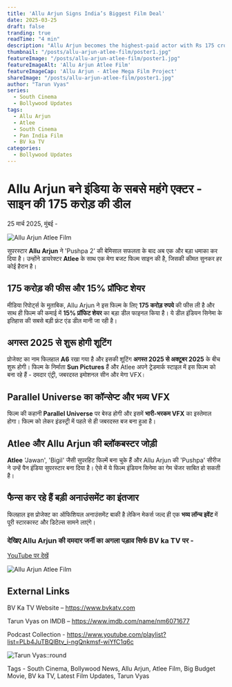 ```yaml
---
title: 'Allu Arjun Signs India’s Biggest Film Deal'
date: 2025-03-25
draft: false
tranding: true
readTime: "4 min"
description: "Allu Arjun becomes the highest-paid actor with Rs 175 crore deal for Atlee’s next big film."
thumbnail: "/posts/allu-arjun-atlee-film/poster1.jpg"
featureImage: "/posts/allu-arjun-atlee-film/poster1.jpg"
featureImageAlt: 'Allu Arjun Atlee Film'
featureImageCap: 'Allu Arjun - Atlee Mega Film Project'
shareImage: "/posts/allu-arjun-atlee-film/poster1.jpg"
author: "Tarun Vyas"
series:
  - South Cinema
  - Bollywood Updates
tags:
  - Allu Arjun
  - Atlee
  - South Cinema
  - Pan India Film
  - BV ka TV
categories:
  - Bollywood Updates
---
```


# Allu Arjun बने इंडिया के सबसे महंगे एक्टर - साइन की 175 करोड़ की डील

25 मार्च 2025, मुंबई -

![Allu Arjun Atlee Film](/posts/allu-arjun-atlee-film/poster1.jpg)

सुपरस्टार **Allu Arjun** ने 'Pushpa 2' की बेमिसाल सफलता के बाद अब एक और बड़ा धमाका कर दिया है। उन्होंने डायरेक्टर **Atlee** के साथ एक मेगा बजट फिल्म साइन की है, जिसकी कीमत सुनकर हर कोई हैरान है।

## 175 करोड़ की फीस और 15% प्रॉफिट शेयर

मीडिया रिपोर्ट्स के मुताबिक, Allu Arjun ने इस फिल्म के लिए **175 करोड़ रुपये** की फीस ली है और साथ ही फिल्म की कमाई में **15% प्रॉफिट शेयर** का बड़ा डील फाइनल किया है। ये डील इंडियन सिनेमा के इतिहास की सबसे बड़ी फ्रंट एंड डील मानी जा रही है।

## अगस्त 2025 से शुरू होगी शूटिंग

प्रोजेक्ट का नाम फिलहाल **A6** रखा गया है और इसकी शूटिंग **अगस्त 2025 से अक्टूबर 2025** के बीच शुरू होगी। फिल्म के निर्माता **Sun Pictures** हैं और Atlee अपने ट्रेडमार्क स्टाइल में इस फिल्म को बना रहे हैं - दमदार एंट्री, जबरदस्त इमोशनल सीन और मेगा VFX।

## Parallel Universe का कॉन्सेप्ट और भव्य VFX

फिल्म की कहानी **Parallel Universe** पर बेस्ड होगी और इसमें **भारी-भरकम VFX** का इस्तेमाल होगा। फिल्म को लेकर इंडस्ट्री में पहले से ही जबरदस्त बज बना हुआ है। 

## Atlee और Allu Arjun की ब्लॉकबस्टर जोड़ी

**Atlee** 'Jawan', 'Bigil' जैसी सुपरहिट फिल्में बना चुके हैं और Allu Arjun की 'Pushpa' सीरीज ने उन्हें पैन इंडिया सुपरस्टार बना दिया है। ऐसे में ये फिल्म इंडियन सिनेमा का गेम चेंजर साबित हो सकती है।

## फैन्स कर रहे हैं बड़ी अनाउंसमेंट का इंतजार

फिलहाल इस प्रोजेक्ट का ऑफिशियल अनाउंसमेंट बाकी है लेकिन मेकर्स जल्द ही एक **भव्य लॉन्च इवेंट** में पूरी स्टारकास्ट और डिटेल्स सामने लाएंगे। 

### देखिए Allu Arjun की दमदार जर्नी का अगला पड़ाव सिर्फ BV ka TV पर -

[YouTube पर देखें](https://youtu.be/y16F8jsHVQ0?si=3zYi9T_PIHMF0_ET)

![Allu Arjun Atlee Film](/posts/allu-arjun-atlee-film/poster2.jpg)

## External Links
BV Ka TV Website – https://www.bvkatv.com

Tarun Vyas on IMDB – https://www.imdb.com/name/nm6071677

Podcast Collection - https://www.youtube.com/playlist?list=PLb4JuTBQlBtv_i-ngQnkmsf-wiYfC1q6c

![Tarun Vyas::round](/images/profile.png)

Tags - South Cinema, Bollywood News, Allu Arjun, Atlee Film, Big Budget Movie, BV ka TV, Latest Film Updates, Tarun Vyas
